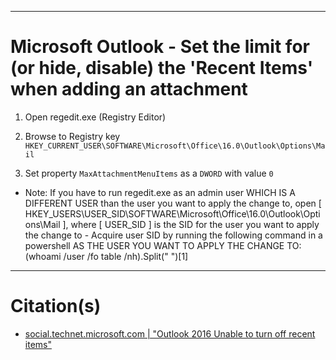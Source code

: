 
***
# Microsoft Outlook - Set the limit for (or hide, disable) the 'Recent Items' when adding an attachment

1. Open regedit.exe (Registry Editor)

2. Browse to Registry key `HKEY_CURRENT_USER\SOFTWARE\Microsoft\Office\16.0\Outlook\Options\Mail`

3. Set property `MaxAttachmentMenuItems` as a `DWORD` with value `0`

- Note: If you have to run regedit.exe as an admin user WHICH IS A DIFFERENT USER than the user you want to apply the change to, open [ HKEY_USERS\USER_SID\SOFTWARE\Microsoft\Office\16.0\Outlook\Options\Mail ], where [ USER_SID ] is the SID for the user you want to apply the change to - Acquire user SID by running the following command in a powershell AS THE USER YOU WANT TO APPLY THE CHANGE TO:   (whoami /user /fo table /nh).Split(" ")[1]


***
# Citation(s)
- [social.technet.microsoft.com  |  "Outlook 2016 Unable to turn off recent items"](https://social.technet.microsoft.com/Forums/ie/en-US/f9759ed9-3e9b-4161-86e4-47bde3501573/outlook-2016-unable-to-turn-off-recent-items?forum=outlook)
